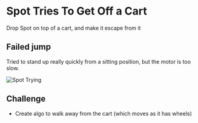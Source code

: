 # Spot Tries To Get Off a Cart
Drop Spot on top of a cart, and make it escape from it


## Failed jump
Tried to stand up really quickly from a sitting position, but the motor is too slow.

![Spot Trying](../../docs/spot_trying.gif)


## Challenge
* Create algo to walk away from the cart (which moves as it has wheels)
